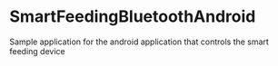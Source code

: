 # SmartFeedingBluetoothAndroid
Sample application for the android application that controls the smart feeding device
